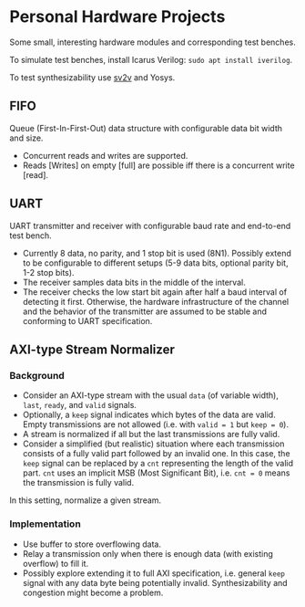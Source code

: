 # Personal Hardware Projects
Some small, interesting hardware modules and corresponding test benches.

To simulate test benches, install Icarus Verilog: `sudo apt install iverilog`.

To test synthesizability use [sv2v](https://github.com/zachjs/sv2v) and Yosys.

## FIFO
Queue (First-In-First-Out) data structure with configurable data bit width and size.

* Concurrent reads and writes are supported.
* Reads [Writes] on empty [full] are possible iff there is a concurrent write [read].

## UART
UART transmitter and receiver with configurable baud rate and end-to-end test bench.

* Currently 8 data, no parity, and 1 stop bit is used (8N1). Possibly extend to be configurable to different setups (5-9 data bits, optional parity bit, 1-2 stop bits).
* The receiver samples data bits in the middle of the interval.
* The receiver checks the low start bit again after half a baud interval of detecting it first. Otherwise, the hardware infrastructure of the channel and the behavior of the transmitter are assumed to be stable and conforming to UART specification.

## AXI-type Stream Normalizer

### Background
* Consider an AXI-type stream with the usual `data` (of variable width), `last`, `ready`, and `valid` signals.
* Optionally, a `keep` signal indicates which bytes of the data are valid. Empty transmissions are not allowed (i.e. with `valid = 1` but `keep = 0`).
* A stream is normalized if all but the last transmissions are fully valid.
* Consider a simplified (but realistic) situation where each transmission consists of a fully valid part followed by an invalid one. In this case, the `keep` signal can be replaced by a `cnt` representing the length of the valid part. `cnt` uses an implicit MSB (Most Significant Bit), i.e. `cnt = 0` means the transmission is fully valid.

In this setting, normalize a given stream.

### Implementation
* Use buffer to store overflowing data.
* Relay a transmission only when there is enough data (with existing overflow) to fill it.
* Possibly explore extending it to full AXI specification, i.e. general `keep` signal with any data byte being potentially invalid. Synthesizability and congestion might become a problem.